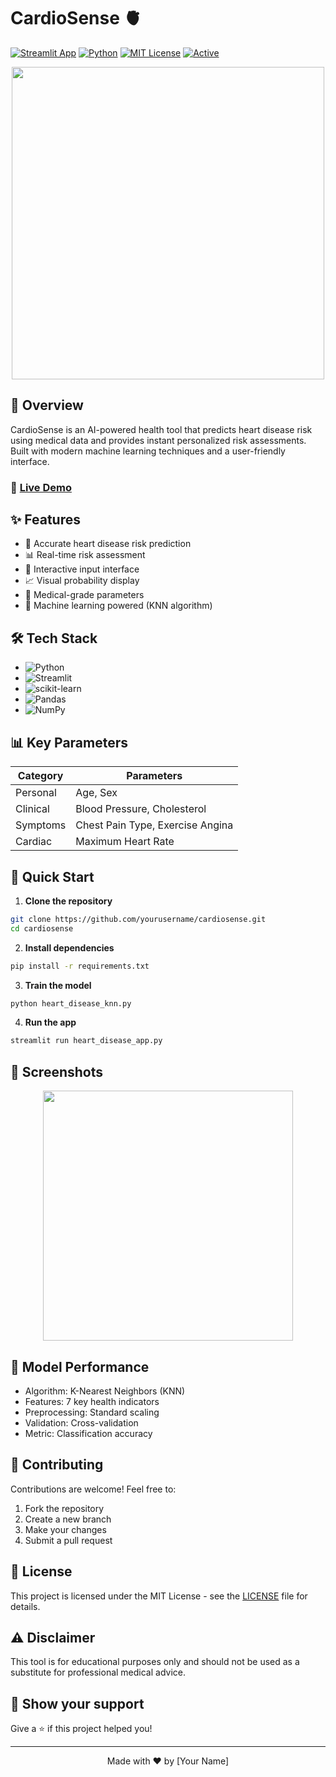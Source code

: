 # CardioSense 🫀

[![Streamlit App](https://static.streamlit.io/badges/streamlit_badge_black_white.svg)](https://vphkvnvgykbobebausb62v.streamlit.app/#da35274d)
[![Python](https://img.shields.io/badge/Python-3.12-blue.svg)](https://python.org)
[![MIT License](https://img.shields.io/badge/License-MIT-green.svg)](https://choosealicense.com/licenses/mit/)
[![Active](https://img.shields.io/badge/Status-Active-green.svg)](https://github.com)

<div align="center">
  <img src="https://raw.githubusercontent.com/Anmol-Baranwal/Cool-GIFs-For-GitHub/master/media/AI_POV.gif" width="500" />
</div>

## 🌟 Overview

CardioSense is an AI-powered health tool that predicts heart disease risk using medical data and provides instant personalized risk assessments. Built with modern machine learning techniques and a user-friendly interface.

### 🔴 [Live Demo](https://vphkvnvgykbobebausb62v.streamlit.app/#da35274d)

## ✨ Features

-   🎯 Accurate heart disease risk prediction
-   📊 Real-time risk assessment
-   🔄 Interactive input interface
-   📈 Visual probability display
-   🏥 Medical-grade parameters
-   🤖 Machine learning powered (KNN algorithm)

## 🛠️ Tech Stack

-   ![Python](https://img.shields.io/badge/python-3670A0?style=for-the-badge&logo=python&logoColor=ffdd54)
-   ![Streamlit](https://img.shields.io/badge/Streamlit-FF4B4B?style=for-the-badge&logo=Streamlit&logoColor=white)
-   ![scikit-learn](https://img.shields.io/badge/scikit--learn-%23F7931E.svg?style=for-the-badge&logo=scikit-learn&logoColor=white)
-   ![Pandas](https://img.shields.io/badge/pandas-%23150458.svg?style=for-the-badge&logo=pandas&logoColor=white)
-   ![NumPy](https://img.shields.io/badge/numpy-%23013243.svg?style=for-the-badge&logo=numpy&logoColor=white)

## 📊 Key Parameters

| Category | Parameters                       |
| -------- | -------------------------------- |
| Personal | Age, Sex                         |
| Clinical | Blood Pressure, Cholesterol      |
| Symptoms | Chest Pain Type, Exercise Angina |
| Cardiac  | Maximum Heart Rate               |

## 🚀 Quick Start

1. **Clone the repository**

```bash
git clone https://github.com/yourusername/cardiosense.git
cd cardiosense
```

2. **Install dependencies**

```bash
pip install -r requirements.txt
```

3. **Train the model**

```bash
python heart_disease_knn.py
```

4. **Run the app**

```bash
streamlit run heart_disease_app.py
```

## 📸 Screenshots

<div align="center">
  <img src="https://raw.githubusercontent.com/Anmol-Baranwal/Cool-GIFs-For-GitHub/master/media/Heart_Rate.gif" width="400" />
</div>

## 🎯 Model Performance

-   Algorithm: K-Nearest Neighbors (KNN)
-   Features: 7 key health indicators
-   Preprocessing: Standard scaling
-   Validation: Cross-validation
-   Metric: Classification accuracy

## 🤝 Contributing

Contributions are welcome! Feel free to:

1. Fork the repository
2. Create a new branch
3. Make your changes
4. Submit a pull request

## 📝 License

This project is licensed under the MIT License - see the [LICENSE](LICENSE) file for details.

## ⚠️ Disclaimer

This tool is for educational purposes only and should not be used as a substitute for professional medical advice.

## 🌟 Show your support

Give a ⭐️ if this project helped you!

---

<div align="center">
  Made with ❤️ by [Your Name]
</div>
